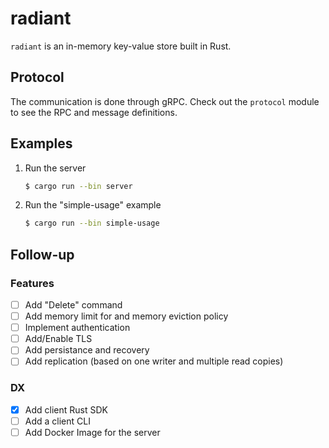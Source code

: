 # radiant

`radiant` is an in-memory key-value store built in Rust.

## Protocol

The communication is done through gRPC. Check out the `protocol` module to see the RPC and message definitions.

## Examples

1. Run the server

   ```bash
   $ cargo run --bin server
   ```

1. Run the "simple-usage" example

   ```bash
   $ cargo run --bin simple-usage
   ```

## Follow-up

### Features

- [ ] Add "Delete" command
- [ ] Add memory limit for and memory eviction policy
- [ ] Implement authentication
- [ ] Add/Enable TLS
- [ ] Add persistance and recovery
- [ ] Add replication (based on one writer and multiple read copies)

### DX

- [x] Add client Rust SDK
- [ ] Add a client CLI
- [ ] Add Docker Image for the server
